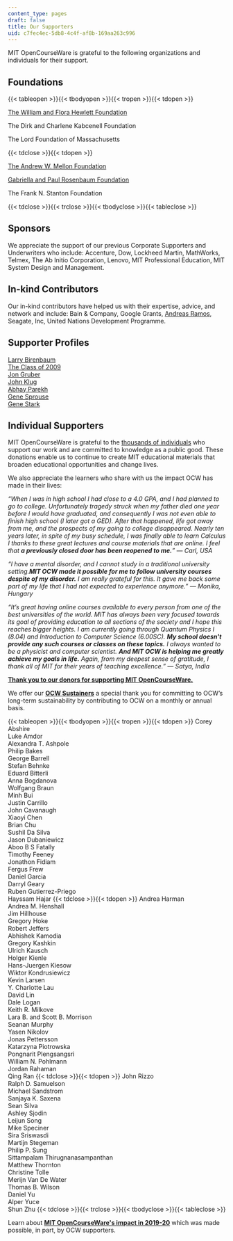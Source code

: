 ```yaml
---
content_type: pages
draft: false
title: Our Supporters
uid: c7fec4ec-5db8-4c4f-af8b-169aa263c996
---
```

MIT OpenCourseWare is grateful to the following organizations and individuals for their support.

## **Foundations**

{{< tableopen >}}{{< tbodyopen >}}{{< tropen >}}{{< tdopen >}}

[The William and Flora Hewlett Foundation](http://www.hewlett.org/?utm_source=our-supporters&utm_medium=hewlett&utm_campaign=text_hewlett)

The Dirk and Charlene Kabcenell Foundation

The Lord Foundation of Massachusetts

{{< tdclose >}}{{< tdopen >}}

[The Andrew W. Mellon Foundation](http://www.mellon.org/?utm_source=our-supporters&utm_medium=mellon&utm_campaign=text_mellon)

[Gabriella and Paul Rosenbaum Foundation](http://www.rosenbaum-foundation.org/?utm_source=our-supporters&utm_medium=rosenbaum&utm_campaign=text_rosenbaum)

The Frank N. Stanton Foundation

{{< tdclose >}}{{< trclose >}}{{< tbodyclose >}}{{< tableclose >}}

## **Sponsors**

We appreciate the support of our previous Corporate Supporters and Underwriters who include: Accenture, Dow, Lockheed Martin, MathWorks, Telmex, The Ab Initio Corporation, Lenovo, MIT Professional Education, MIT System Design and Management.

## **In-kind Contributors**

Our in-kind contributors have helped us with their expertise, advice, and network and include: Bain & Company, Google Grants, [Andreas Ramos](http://andreas.com/), Seagate, Inc, United Nations Development Programme.

## **Supporter Profiles**

[Larry Birenbaum](https://ocw.mit.edu/pages/larry-birenbaum/)     
[The Class of 2009](https://ocw.mit.edu/pages/the-class-of-2009/)     
[Jon Gruber](https://ocw.mit.edu/pages/jon-gruber/)     
[John Klug](https://ocw.mit.edu/pages/john-klug/)     
[Abhay Parekh](https://ocw.mit.edu/pages/abhay-parekh/)     
[Gene Sprouse](https://ocw.mit.edu/pages/gene-sprouse/)     
[Gene Stark](https://ocw.mit.edu/pages/gene-stark/)

## **Individual Supporters**

MIT OpenCourseWare is grateful to the [thousands of individuals](https://giving.mit.edu/recognition/) who support our work and are committed to knowledge as a public good. These donations enable us to continue to create MIT educational materials that broaden educational opportunities and change lives.

We also appreciate the learners who share with us the impact OCW has made in their lives:

*“When I was in high school I had close to a 4.0 GPA, and I had planned to go to college. Unfortunately tragedy struck when my father died one year before I would have graduated, and consequently I was not even able to finish high school (I later got a GED). After that happened, life got away from me, and the prospects of my going to college disappeared. Nearly ten years later, in spite of my busy schedule, I was finally able to learn Calculus I thanks to these great lectures and course materials that are online. I feel that **a previously closed door has been reopened to me.**” — Carl, USA*

*“I have a mental disorder, and I cannot study in a traditional university setting.**MIT OCW made it possible for me to follow university courses despite of my disorder.** I am really grateful for this. It gave me back some part of my life that I had not expected to experience anymore.” — Monika, Hungary*

*“It’s great having online courses available to every person from one of the best universities of the world. MIT has always been very focused towards its goal of providing education to all sections of the society and I hope this reaches bigger heights. I am currently going through Quantum Physics I (8.04) and Introduction to Computer Science (6.00SC). **My school doesn't provide any such courses or classes on these topics.** I always wanted to be a physicist and computer scientist. **And MIT OCW is helping me greatly achieve my goals in life.** Again, from my deepest sense of gratitude, I thank all of MIT for their years of teaching excellence.” — Satya, India*

[**Thank you to our donors for supporting MIT OpenCourseWare.**](https://giving.mit.edu/recognition/)

We offer our [**OCW Sustainers**](https://old.ocw.mit.edu/give/ocw-sustainer-program) a special thank you for committing to OCW’s long-term sustainability by contributing to OCW on a monthly or annual basis.

{{< tableopen >}}{{< tbodyopen >}}{{< tropen >}}{{< tdopen >}}
Corey Abshire     
Luke Amdor     
Alexandra T. Ashpole     
Philip Bakes     
George Barrell     
Stefan Behnke     
Eduard Bitterli     
Anna Bogdanova     
Wolfgang Braun     
Minh Bui     
Justin Carrillo     
John Cavanaugh     
Xiaoyi Chen     
Brian Chu     
Sushil Da Silva     
Jason Dubaniewicz     
Aboo B S Fatally     
Timothy Feeney     
Jonathon Fidiam     
Fergus Frew     
Daniel Garcia     
Darryl Geary     
Ruben Gutierrez-Priego     
Hayssam Hajar
{{< tdclose >}}{{< tdopen >}}
Andrea Harman     
Andrea M. Henshall     
Jim Hillhouse     
Gregory Hoke     
Robert Jeffers     
Abhishek Kamodia     
Gregory Kashkin     
Ulrich Kausch     
Holger Kienle     
Hans-Juergen Kiesow     
Wiktor Kondrusiewicz     
Kevin Larsen     
Y. Charlotte Lau     
David Lin     
Dale Logan     
Keith R. Milkove     
Lara B. and Scott B. Morrison     
Seanan Murphy     
Yasen Nikolov     
Jonas Pettersson     
Katarzyna Piotrowska     
Pongnarit Plengsangsri     
William N. Pohlmann     
Jordan Rahaman     
Qing Ran
{{< tdclose >}}{{< tdopen >}}
John Rizzo     
Ralph D. Samuelson     
Michael Sandstrom     
Sanjaya K. Saxena     
Sean Silva     
Ashley Sjodin     
Leijun Song     
Mike Speciner     
Sira Sriswasdi     
Martijn Stegeman     
Philip P. Sung     
Sittampalam Thirugnanasampanthan     
Matthew Thornton     
Christine Tolle     
Merijn Van De Water     
Thomas B. Wilson     
Daniel Yu     
Alper Yuce     
Shun Zhu
{{< tdclose >}}{{< trclose >}}{{< tbodyclose >}}{{< tableclose >}}

Learn about [**MIT OpenCourseWare's impact in 2019-20**](https://old.ocw.mit.edu/give/our-supporters/2020-19_OCW_impact_report.pdf) which was made possible, in part, by OCW supporters.